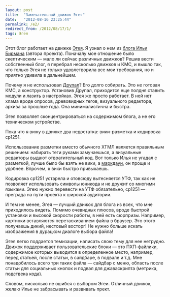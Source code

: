 ```yaml
---
layout: post
title:  "Замечательный движок Эгея"
date:   "2012-08-16 23:25:44"
permalink: /e2/
redirect_from: /2012/08/17/1/
tags: Эгея
---
```


Этот блог работает на движке [Эгея](http://blogengine.ru/). Я узнал о
нем из [блога Ильи Бирмана](http://ilyabirman.ru/meanwhile/) (автора
проекта). Поначалу мое отношение было скептическим — мало ли сейчас
различных движков? Решив вести собственный блог, я перебрал несколько
движков и КМС, и вышло так, что только Эгея не только удовлетворила
все мои требования, но и приятно удивила в дальнейшем.

Почему я не использовал [Друпал](/2012/08/15/1/)? Его долго
собирать. Это не готовая КМС, а конструктор. Установив Друпал,
приходится еще полдня ставить модули и лазить в настройках. Эгея же
просто работает. В ней нет хлама вроде опросов, древовидных тегов,
визуального редактора, архива за прошлые года. Она минималистична и
быстра.

Эгея позволяет сконцентрироваться на содержимом блога, а не его
техническом устройстве.

Пока что я вижу в движке два недостатка: вики-разметка и кодировка
cp1251.

Использование разметки вместо обычного ХТМЛ является правильным
решением: набирать теги руками замучаешься, а визуальные редакторы
выдают отвратительный код. Вот только Илья не угадал с разметкой,
лучше было бы взять не вики, а
[маркдаун](http://ru.wikipedia.org/wiki/Markdown), он проще и
удобнее. Впрочем, к вики быстро привыкаешь.

Кодировка cp1251 устарела и отовсюду вытесняется УТФ, так как не
позволяет использовать символы юникода и не дружит со многими
языками. Эгею нужно перевести на УТФ обязательно, cp1251 — преграда на
пути проекта к широкой аудитории.

И тем не менее, Эгея — лучший движок для блога из всех, что мне
приходилось видеть. Помимо очевидных плюсов, вроде быстрой установки и
высокой скорости работы, в ней есть сюрпризы. Например, картинки
вставляются перетаскиванием файла в браузер. Это этого получаешь
дикий, нестовый восторг! Не нужно больше искать изображения в дурацком
диалоге выбора файла!

Эгея легко поддается темизации, написать свою тему для нее
нетрудно. Движок поддерживает пользовательские блоки — это
ПХП-файлики, содержимое которых выводится в определенное место,
например, перед статьей, после статьи, в сайдбаре, в подвале и
т.д. Мне понадобилось всего три таких файла — сайдбар с меню, область
после статьи для социальных кнопок и подвал для джаваскрипта (метрика,
подствека кода).

Словом, нисколько не ошибся с выбором Эгеи. Отличный движок, желаю
Илье не забрасывать и развивать прект.
